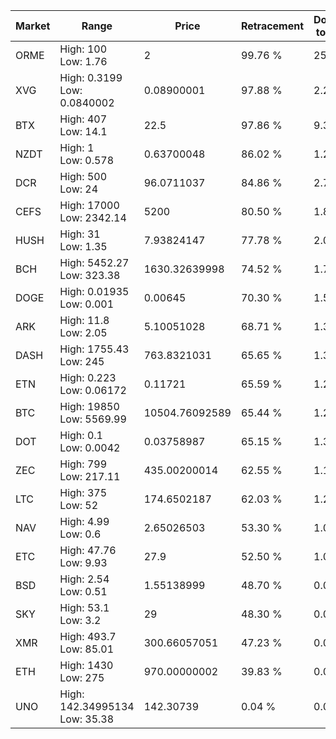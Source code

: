 | Market | Range | Price| Retracement | Doubles to 50% |
| --- | --- | --- | --- | --- |
| ORME | High: 100<br />Low: 1.76 | 2 | 99.76 % | 25.44 |
| XVG | High: 0.3199<br />Low: 0.0840002 | 0.08900001 | 97.88 % | 2.27 |
| BTX | High: 407<br />Low: 14.1 | 22.5 | 97.86 % | 9.36 |
| NZDT | High: 1<br />Low: 0.578 | 0.63700048 | 86.02 % | 1.24 |
| DCR | High: 500<br />Low: 24 | 96.0711037 | 84.86 % | 2.73 |
| CEFS | High: 17000<br />Low: 2342.14 | 5200 | 80.50 % | 1.86 |
| HUSH | High: 31<br />Low: 1.35 | 7.93824147 | 77.78 % | 2.04 |
| BCH | High: 5452.27<br />Low: 323.38 | 1630.32639998 | 74.52 % | 1.77 |
| DOGE | High: 0.01935<br />Low: 0.001 | 0.00645 | 70.30 % | 1.58 |
| ARK | High: 11.8<br />Low: 2.05 | 5.10051028 | 68.71 % | 1.36 |
| DASH | High: 1755.43<br />Low: 245 | 763.8321031 | 65.65 % | 1.31 |
| ETN | High: 0.223<br />Low: 0.06172 | 0.11721 | 65.59 % | 1.21 |
| BTC | High: 19850<br />Low: 5569.99 | 10504.76092589 | 65.44 % | 1.21 |
| DOT | High: 0.1<br />Low: 0.0042 | 0.03758987 | 65.15 % | 1.39 |
| ZEC | High: 799<br />Low: 217.11 | 435.00200014 | 62.55 % | 1.17 |
| LTC | High: 375<br />Low: 52 | 174.6502187 | 62.03 % | 1.22 |
| NAV | High: 4.99<br />Low: 0.6 | 2.65026503 | 53.30 % | 1.05 |
| ETC | High: 47.76<br />Low: 9.93 | 27.9 | 52.50 % | 1.03 |
| BSD | High: 2.54<br />Low: 0.51 | 1.55138999 | 48.70 % | 0.00 |
| SKY | High: 53.1<br />Low: 3.2 | 29 | 48.30 % | 0.00 |
| XMR | High: 493.7<br />Low: 85.01 | 300.66057051 | 47.23 % | 0.00 |
| ETH | High: 1430<br />Low: 275 | 970.00000002 | 39.83 % | 0.00 |
| UNO | High: 142.34995134<br />Low: 35.38 | 142.30739 | 0.04 % | 0.00 |
